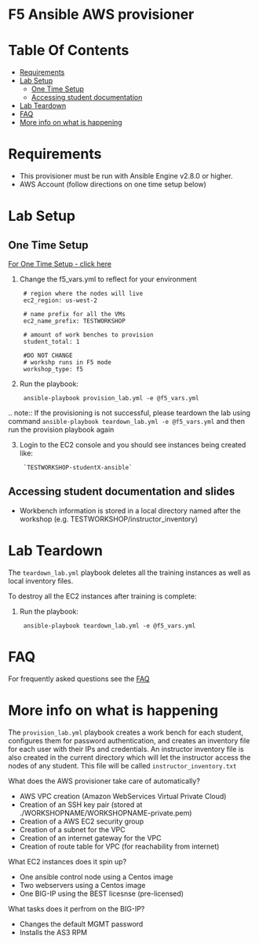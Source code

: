 # F5 Ansible AWS provisioner

# Table Of Contents
- [Requirements](#requirements)
- [Lab Setup](#lab-setup)
  - [One Time Setup](#one-time-setup)
  - [Accessing student documentation](#Accessing-student-documentation-and-slides)
- [Lab Teardown](#aws-teardown)
- [FAQ](../docs/faq.md)
- [More info on what is happening](#more-info-on-what-is-happening)

# Requirements
- This provisioner must be run with Ansible Engine v2.8.0 or higher.
- AWS Account (follow directions on one time setup below)

# Lab Setup

## One Time Setup
[For One Time Setup - click here](../docs/setup.md)

1. Change the f5_vars.yml to reflect for your environment

        # region where the nodes will live
        ec2_region: us-west-2

        # name prefix for all the VMs
        ec2_name_prefix: TESTWORKSHOP

        # amount of work benches to provision
        student_total: 1

        #DO NOT CHANGE
        # workshp runs in F5 mode
        workshop_type: f5

2. Run the playbook:

        ansible-playbook provision_lab.yml -e @f5_vars.yml

.. note::
   If the provisioning is not successful, please teardown the lab using command `ansible-playbook teardown_lab.yml -e @f5_vars.yml` and then run the provision playbook again
   
3. Login to the EC2 console and you should see instances being created like:

        `TESTWORKSHOP-studentX-ansible`

## Accessing student documentation and slides

  - Workbench information is stored in a local directory named after the workshop (e.g. TESTWORKSHOP/instructor_inventory)

# Lab Teardown

The `teardown_lab.yml` playbook deletes all the training instances as well as local inventory files.

To destroy all the EC2 instances after training is complete:

1. Run the playbook:

        ansible-playbook teardown_lab.yml -e @f5_vars.yml

# FAQ

For frequently asked questions see the [FAQ](../docs/faq.md)

# More info on what is happening

The `provision_lab.yml` playbook creates a work bench for each student, configures them for password authentication, and creates an inventory file for each user with their IPs and credentials. An instructor inventory file is also created in the current directory which will let the instructor access the nodes of any student.  This file will be called `instructor_inventory.txt`

What does the AWS provisioner take care of automatically?
- AWS VPC creation (Amazon WebServices Virtual Private Cloud)
- Creation of an SSH key pair (stored at ./WORKSHOPNAME/WORKSHOPNAME-private.pem)
- Creation of a AWS EC2 security group
- Creation of a subnet for the VPC
- Creation of an internet gateway for the VPC
- Creation of route table for VPC (for reachability from internet)

What EC2 instances does it spin up?
- One ansible control node using a Centos image
- Two webservers using a Centos image
- One BIG-IP using the BEST licesnse (pre-licensed)

What tasks does it perfrom on the BIG-IP?
- Changes the default MGMT password
- Installs the AS3 RPM
